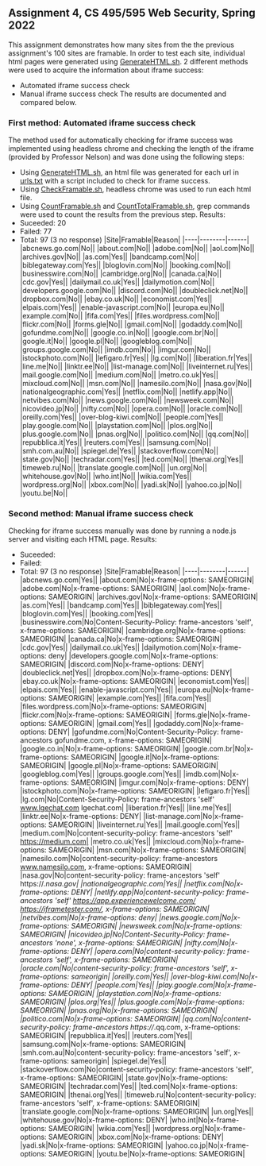 ## Assignment 4, CS 495/595 Web Security, Spring 2022
This assignment demonstrates how many sites from the the previous assignment's 100 sites are framable. In order to test each site, individual html pages were generated using [GenerateHTML.sh](GenerateHTML.sh).
2 different methods were used to acquire the information about iframe success:
* Automated iframe success check
* Manual iframe success check
The results are documented and compared below.
### First method: Automated iframe success check
The method used for automatically checking for iframe success was implemented using headless chrome and checking the length of the iframe (provided by Professor Nelson) and was done using the following steps:
* Using [GenerateHTML.sh](GenerateHTML.sh), an html file was generated for each url in [urls.txt](urls.txt) with a script included to check for iframe success.
* Using [CheckFramable.sh](CheckFramable.sh), headless chrome was used to run each html file.
* Using [CountFramable.sh](CountFramable.sh) and [CountTotalFramable.sh](CountTotalFramable.sh), grep commands were used to count the results from the previous step.
Results:
* Suceeded: 20
* Failed: 77
* Total: 97 (3 no response)
|Site|Framable|Reason|
|----|--------|------|
|abcnews.go.com|No||
|about.com|No||
|adobe.com|No||
|aol.com|No||
|archives.gov|No||
|as.com|Yes||
|bandcamp.com|No||
|biblegateway.com|Yes||
|bloglovin.com|No||
|booking.com|No||
|businesswire.com|No||
|cambridge.org|No||
|canada.ca|No||
|cdc.gov|Yes||
|dailymail.co.uk|Yes||
|dailymotion.com|No||
|developers.google.com|No||
|discord.com|No||
|doubleclick.net|No||
|dropbox.com|No||
|ebay.co.uk|No||
|economist.com|Yes||
|elpais.com|Yes||
|enable-javascript.com|No||
|europa.eu|No||
|example.com|No||
|fifa.com|Yes||
|files.wordpress.com|No||
|flickr.com|No||
|forms.gle|No||
|gmail.com|No||
|godaddy.com|No||
|gofundme.com|No||
|google.co.in|No||
|google.com.br|No||
|google.it|No||
|google.pl|No||
|googleblog.com|No||
|groups.google.com|No||
|imdb.com|No||
|imgur.com|No||
|istockphoto.com|No||
|lefigaro.fr|Yes||
|lg.com|No||
|liberation.fr|Yes||
|line.me|No||
|linktr.ee|No||
|list-manage.com|No||
|liveinternet.ru|Yes||
|mail.google.com|No||
|medium.com|No||
|metro.co.uk|Yes||
|mixcloud.com|No||
|msn.com|No||
|namesilo.com|No||
|nasa.gov|No||
|nationalgeographic.com|Yes||
|netflix.com|No||
|netlify.app|No||
|netvibes.com|No||
|news.google.com|No||
|newsweek.com|No||
|nicovideo.jp|No||
|nifty.com|No||
|opera.com|No||
|oracle.com|No||
|oreilly.com|Yes||
|over-blog-kiwi.com|No||
|people.com|Yes||
|play.google.com|No||
|playstation.com|No||
|plos.org|No||
|plus.google.com|No||
|pnas.org|No||
|politico.com|No||
|qq.com|No||
|repubblica.it|Yes||
|reuters.com|Yes||
|samsung.com|No||
|smh.com.au|No||
|spiegel.de|Yes||
|stackoverflow.com|No||
|state.gov|No||
|techradar.com|Yes||
|ted.com|No||
|thenai.org|Yes||
|timeweb.ru|No||
|translate.google.com|No||
|un.org|No||
|whitehouse.gov|No||
|who.int|No||
|wikia.com|Yes||
|wordpress.org|No||
|xbox.com|No||
|yadi.sk|No||
|yahoo.co.jp|No||
|youtu.be|No||
### Second method: Manual iframe success check
Checking for iframe success manually was done by running a node.js server and visiting each HTML page.
Results:
* Suceeded: 
* Failed: 
* Total: 97 (3 no response)
|Site|Framable|Reason|
|----|--------|------|
|abcnews.go.com|Yes||
|about.com|No|x-frame-options: SAMEORIGIN|
|adobe.com|No|x-frame-options: SAMEORIGIN|
|aol.com|No|x-frame-options: SAMEORIGIN|
|archives.gov|No|x-frame-options: SAMEORIGIN|
|as.com|Yes||
|bandcamp.com|Yes||
|biblegateway.com|Yes||
|bloglovin.com|Yes||
|booking.com|Yes||
|businesswire.com|No|Content-Security-Policy: frame-ancestors 'self', x-frame-options: SAMEORIGIN|
|cambridge.org|No|x-frame-options: SAMEORIGIN|
|canada.ca|No|x-frame-options: SAMEORIGIN|
|cdc.gov|Yes||
|dailymail.co.uk|Yes||
|dailymotion.com|No|x-frame-options: deny|
|developers.google.com|No|x-frame-options: SAMEORIGIN|
|discord.com|No|x-frame-options: DENY|
|doubleclick.net|Yes||
|dropbox.com|No|x-frame-options: DENY|
|ebay.co.uk|No|x-frame-options: SAMEORIGIN|
|economist.com|Yes||
|elpais.com|Yes||
|enable-javascript.com|Yes||
|europa.eu|No|x-frame-options: SAMEORIGIN|
|example.com|Yes||
|fifa.com|Yes||
|files.wordpress.com|No|x-frame-options: SAMEORIGIN|
|flickr.com|No|x-frame-options: SAMEORIGIN|
|forms.gle|No|x-frame-options: SAMEORIGIN|
|gmail.com|Yes||
|godaddy.com|No|x-frame-options: DENY|
|gofundme.com|No|Content-Security-Policy: frame-ancestors gofundme.com, x-frame-options: SAMEORIGIN|
|google.co.in|No|x-frame-options: SAMEORIGIN|
|google.com.br|No|x-frame-options: SAMEORIGIN|
|google.it|No|x-frame-options: SAMEORIGIN|
|google.pl|No|x-frame-options: SAMEORIGIN|
|googleblog.com|Yes||
|groups.google.com|Yes||
|imdb.com|No|x-frame-options: SAMEORIGIN|
|imgur.com|No|x-frame-options: DENY|
|istockphoto.com|No|x-frame-options: SAMEORIGIN|
|lefigaro.fr|Yes||
|lg.com|No|Content-Security-Policy: frame-ancestors 'self' www.lgechat.com lgechat.com|
|liberation.fr|Yes||
|line.me|Yes||
|linktr.ee|No|x-frame-options: DENY|
|list-manage.com|No|x-frame-options: SAMEORIGIN|
|liveinternet.ru|Yes||
|mail.google.com|Yes||
|medium.com|No|content-security-policy: frame-ancestors 'self' https://medium.com|
|metro.co.uk|Yes||
|mixcloud.com|No|x-frame-options: SAMEORIGIN|
|msn.com|No|x-frame-options: SAMEORIGIN|
|namesilo.com|No|content-security-policy: frame-ancestors www.namesilo.com, x-frame-options: SAMEORIGIN|
|nasa.gov|No|content-security-policy: frame-ancestors 'self' https://*.nasa.gov|
|nationalgeographic.com|Yes||
|netflix.com|No|x-frame-options: DENY|
|netlify.app|No|content-security-policy: frame-ancestors 'self' https://app.experiencewelcome.com/ https://iframetester.com/, x-frame-options: SAMEORIGIN|
|netvibes.com|No|x-frame-options: deny|
|news.google.com|No|x-frame-options: SAMEORIGIN|
|newsweek.com|No|x-frame-options: SAMEORIGIN|
|nicovideo.jp|No|Content-Security-Policy: frame-ancestors 'none', x-frame-options: SAMEORIGIN|
|nifty.com|No|x-frame-options: DENY|
|opera.com|No|content-security-policy: frame-ancestors 'self', x-frame-options: SAMEORIGIN|
|oracle.com|No|content-security-policy: frame-ancestors 'self', x-frame-options: sameorigin|
|oreilly.com|Yes||
|over-blog-kiwi.com|No|x-frame-options: DENY|
|people.com|Yes||
|play.google.com|No|x-frame-options: SAMEORIGIN|
|playstation.com|No|x-frame-options: SAMEORIGIN|
|plos.org|Yes||
|plus.google.com|No|x-frame-options: SAMEORIGIN|
|pnas.org|No|x-frame-options: SAMEORIGIN|
|politico.com|No|x-frame-options: SAMEORIGIN|
|qq.com|No|content-security-policy: frame-ancestors https://*.qq.com, x-frame-options: SAMEORIGIN|
|repubblica.it|Yes||
|reuters.com|Yes||
|samsung.com|No|x-frame-options: SAMEORIGIN|
|smh.com.au|No|content-security-policy: frame-ancestors 'self', x-frame-options: sameorigin|
|spiegel.de|Yes||
|stackoverflow.com|No|content-security-policy: frame-ancestors 'self', x-frame-options: SAMEORIGIN|
|state.gov|No|x-frame-options: SAMEORIGIN|
|techradar.com|Yes||
|ted.com|No|x-frame-options: SAMEORIGIN|
|thenai.org|Yes||
|timeweb.ru|No|content-security-policy: frame-ancestors 'self', x-frame-options: SAMEORIGIN|
|translate.google.com|No|x-frame-options: SAMEORIGIN|
|un.org|Yes||
|whitehouse.gov|No|x-frame-options: DENY|
|who.int|No|x-frame-options: SAMEORIGIN|
|wikia.com|Yes||
|wordpress.org|No|x-frame-options: SAMEORIGIN|
|xbox.com|No|x-frame-options: DENY|
|yadi.sk|No|x-frame-options: SAMEORIGIN|
|yahoo.co.jp|No|x-frame-options: SAMEORIGIN|
|youtu.be|No|x-frame-options: SAMEORIGIN|
